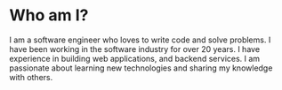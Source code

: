 # Who am I?

I am a software engineer who loves to write code and solve problems. I have been working in the software industry for over 20 years. I have experience in building web applications, and backend services. I am passionate about learning new technologies and sharing my knowledge with others.
